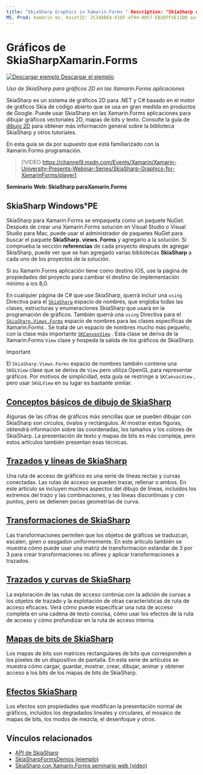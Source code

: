 ```yaml
---
title: "SkiaSharp Graphics in Xamarin.Forms " Description: "SkiaSharp es un sistema de gráficos 2D para .net y C# basado en el motor de gráficos Skia de código abierto que se usa en gran medida en los productos de Google. En esta guía se explica cómo usar SkiaSharp para gráficos 2D en las Xamarin.Forms aplicaciones ".
MS. Prod: Xamarin ms. AssetID: 2C348BEA-81DF-4794-8857-EB1DFF5E11DB autor: davidbritch ms. Author: dabritch ms. Date: 09/11/2017 no-LOC: [ Xamarin.Forms , Xamarin.Essentials ]
---
```


# <a name="skiasharp-graphics-in-xamarinforms"></a>Gráficos de SkiaSharpXamarin.Forms

[![Descargar ejemplo](~/media/shared/download.png) Descargar el ejemplo](https://docs.microsoft.com/samples/xamarin/xamarin-forms-samples/skiasharpforms-demos)

_Uso de SkiaSharp para gráficos 2D en las Xamarin.Forms aplicaciones_

SkiaSharp es un sistema de gráficos 2D para .NET y C# basado en el motor de gráficos Skia de código abierto que se usa en gran medida en productos de Google. Puede usar SkiaSharp en las Xamarin.Forms aplicaciones para dibujar gráficos vectoriales 2D, mapas de bits y texto. Consulte la guía de [dibujo 2D](~/graphics-games/skiasharp/index.md) para obtener más información general sobre la biblioteca SkiaSharp y otros tutoriales.

En esta guía se da por supuesto que está familiarizado con la Xamarin.Forms programación.

> [!VIDEO https://channel9.msdn.com/Events/Xamarin/Xamarin-University-Presents-Webinar-Series/SkiaSharp-Graphics-for-XamarinForms/player]

**Seminario Web: SkiaSharp paraXamarin.Forms**

## <a name="skiasharp-preliminaries"></a>SkiaSharp Windows°PE

SkiaSharp para Xamarin.Forms se empaqueta como un paquete NuGet. Después de crear una Xamarin.Forms solución en Visual Studio o Visual Studio para Mac, puede usar el administrador de paquetes NuGet para buscar el paquete **SkiaSharp. views. Forms** y agregarlo a la solución. Si comprueba la sección **referencias** de cada proyecto después de agregar SkiaSharp, puede ver que se han agregado varias bibliotecas **SkiaSharp** a cada uno de los proyectos de la solución.

Si su Xamarin.Forms aplicación tiene como destino iOS, use la página de propiedades del proyecto para cambiar el destino de implementación mínimo a ios 8,0.

En cualquier página de C# que use SkiaSharp, querrá incluir una `using` Directiva para el [`SkiaSharp`](xref:SkiaSharp) espacio de nombres, que engloba todas las clases, estructuras y enumeraciones SkiaSharp que usará en la programación de gráficos. También querrá una `using` Directiva para el [`SkiaSharp.Views.Forms`](xref:SkiaSharp.Views.Forms) espacio de nombres para las clases específicas de Xamarin.Forms . Se trata de un espacio de nombres mucho más pequeño, con la clase más importante [`SKCanvasView`](xref:SkiaSharp.Views.Forms.SKCanvasView) . Esta clase se deriva de la Xamarin.Forms `View` clase y hospeda la salida de los gráficos de SkiaSharp.

> [!IMPORTANT]
> El `SkiaSharp.Views.Forms` espacio de nombres también contiene una `SKGLView` clase que se deriva de `View` pero utiliza OpenGL para representar gráficos. Por motivos de simplicidad, esta guía se restringe a `SKCanvasView` , pero usar `SKGLView` en su lugar es bastante similar.

## <a name="skiasharp-drawing-basics"></a>[Conceptos básicos de dibujo de SkiaSharp](basics/index.md)

Algunas de las cifras de gráficos más sencillas que se pueden dibujar con SkiaSharp son círculos, óvalos y rectángulos. Al mostrar estas figuras, obtendrá información sobre las coordenadas, los tamaños y los colores de SkiaSharp. La presentación de texto y mapas de bits es más compleja, pero estos artículos también presentan esas técnicas.

## <a name="skiasharp-lines-and-paths"></a>[Trazados y líneas de SkiaSharp](paths/index.md)

Una ruta de acceso de gráficos es una serie de líneas rectas y curvas conectadas. Las rutas de acceso se pueden trazar, rellenar o ambos. En este artículo se incluyen muchos aspectos del dibujo de líneas, incluidos los extremos del trazo y las combinaciones, y las líneas discontinuas y con puntos, pero se detienen pocas geometrías de curva.

## <a name="skiasharp-transforms"></a>[Transformaciones de SkiaSharp](transforms/index.md)

Las transformaciones permiten que los objetos de gráficos se traduzcan, escalen, giren o sesgadon uniformemente. En este artículo también se muestra cómo puede usar una matriz de transformación estándar de 3 por 3 para crear transformaciones no afines y aplicar transformaciones a trazados.

## <a name="skiasharp-curves-and-paths"></a>[Trazados y curvas de SkiaSharp](curves/index.md)

La exploración de las rutas de acceso continúa con la adición de curvas a los objetos de trazado y la explotación de otras características de ruta de acceso eficaces. Verá cómo puede especificar una ruta de acceso completa en una cadena de texto concisa, cómo usar los efectos de la ruta de acceso y cómo profundizar en la ruta de acceso interna.

## <a name="skiasharp-bitmaps"></a>[Mapas de bits de SkiaSharp](bitmaps/index.md)

Los mapas de bits son matrices rectangulares de bits que corresponden a los píxeles de un dispositivo de pantalla. En esta serie de artículos se muestra cómo cargar, guardar, mostrar, crear, dibujar, animar y obtener acceso a los bits de los mapas de bits de SkiaSharp.

## <a name="skiasharp-effects"></a>[Efectos SkiaSharp](effects/index.md)

Los efectos son propiedades que modifican la presentación normal de gráficos, incluidos los degradados lineales y circulares, el mosaico de mapas de bits, los modos de mezcla, el desenfoque y otros.

## <a name="related-links"></a>Vínculos relacionados

- [API de SkiaSharp](https://docs.microsoft.com/dotnet/api/skiasharp)
- [SkiaSharpFormsDemos (ejemplo)](https://docs.microsoft.com/samples/xamarin/xamarin-forms-samples/skiasharpforms-demos)
- [SkiaSharp con Xamarin.Forms seminario web (vídeo)](https://channel9.msdn.com/Events/Xamarin/Xamarin-University-Presents-Webinar-Series/SkiaSharp-Graphics-for-XamarinForms)
